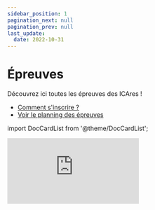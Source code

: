 ```yaml
---
sidebar_position: 1
pagination_next: null
pagination_prev: null
last_update:
  date: 2022-10-31
---
```


# Épreuves

Découvrez ici toutes les épreuves des ICAres ! 
* [Comment s'inscrire ?](/infos-pratiques)
* [Voir le planning des épreuves](/planning)

import DocCardList from '@theme/DocCardList';

<DocCardList className='hide-icons' />


<iframe
    src="https://www.facebook.com/plugins/video.php?height=314&href=https%3A%2F%2Fwww.facebook.com%2FInterCentralesdesArts%2Fvideos%2F1442171996280158%2F&show_text=false&width=560&t=0"
    style={{
      border: 'none',
      overflow: 'hidden',
      width: '100%',
      aspectRatio: '16/9',
      maxWidth: '1080px',
      background: 'linear-gradient(#962d7e, #6e2261)'
    }}
    scrolling="no" frameborder="0" allowfullscreen="true"
    allow="autoplay; clipboard-write; encrypted-media; picture-in-picture; web-share"
    allowFullScreen="true">
</iframe>